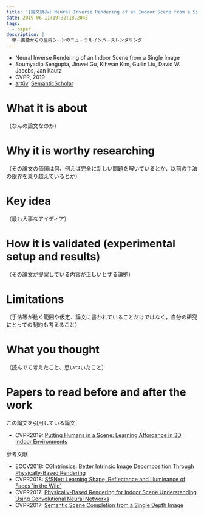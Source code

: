 ```yaml
---
title: '[論文読み] Neural Inverse Rendering of an Indoor Scene from a Single Image'
date: 2019-06-11T19:32:18.204Z
tags:
  - paper
description: |
  単一画像からの屋内シーンのニューラルインバースレンダリング
---
```

* Neural Inverse Rendering of an Indoor Scene from a Single Image
* Soumyadip Sengupta, Jinwei Gu, Kihwan Kim, Guilin Liu, David W. Jacobs, Jan Kautz
* CVPR, 2019
* [arXiv](https://arxiv.org/abs/1901.02453v2), [SemanticScholar](https://www.semanticscholar.org/paper/Neural-Inverse-Rendering-of-an-Indoor-Scene-from-a-Sengupta-Gu/f78e5da29363342ebf04d011c4f756ed021a1a11)

# What it is about
 （なんの論文なのか）


# Why it is worthy researching
（その論文の価値は何、例えば完全に新しい問題を解いているとか、以前の手法の限界を乗り越えているとか）


# Key idea
（最も大事なアイディア）


# How it is validated (experimental setup and results)
（その論文が提案している内容が正しいとする論拠）


# Limitations
（手法等が動く範囲や仮定．論文に書かれていることだけではなく，自分の研究にとっての制約も考えること）


# What you thought
（読んでて考えたこと、思いついたこと）


# Papers to read before and after the work

この論文を引用している論文
 - CVPR2019: [Putting Humans in a Scene: Learning Affordance in 3D Indoor Environments](https://arxiv.org/abs/1903.05690)

参考文献
 - ECCV2018: [CGIntrinsics: Better Intrinsic Image Decomposition Through Physically-Based Rendering](https://arxiv.org/abs/1808.08601)
 - CVPR2018: [SfSNet: Learning Shape, Reflectance and Illuminance of Faces 'in the Wild'](https://www.semanticscholar.org/paper/SfSNet%3A-Learning-Shape%2C-Reflectance-and-Illuminance-Sengupta-Kanazawa/074619ffc19894c13974321d4b31144acc212f91)
 - CVPR2017: [Physically-Based Rendering for Indoor Scene Understanding Using Convolutional Neural Networks](https://www.semanticscholar.org/paper/Physically-Based-Rendering-for-Indoor-Scene-Using-Zhang-Song/5b8d3a05d6f25158fff84bc4ef64fd12d92abc2f)
 - CVPR2017: [Semantic Scene Completion from a Single Depth Image](https://www.semanticscholar.org/paper/Semantic-Scene-Completion-from-a-Single-Depth-Image-Song-Yu/8a05db7a75c65ee61c3ca7a6e5401b946166290d)

